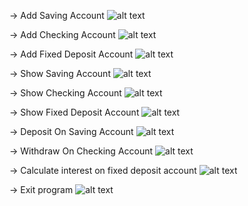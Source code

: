 -> Add Saving Account
![alt text](SS/1.png)

-> Add Checking Account
![alt text](SS/2.png)

-> Add Fixed Deposit Account
![alt text](SS/3.png)

-> Show Saving Account
![alt text](SS/4.png)

-> Show Checking Account
![alt text](SS/6.png)

-> Show Fixed Deposit Account
![alt text](SS/7.png)

-> Deposit On Saving Account
![alt text](SS/8.png)

-> Withdraw On Checking Account
![alt text](SS/9.png)

-> Calculate interest on fixed deposit account
![alt text](SS/10.png)

-> Exit program
![alt text](SS/11.png)